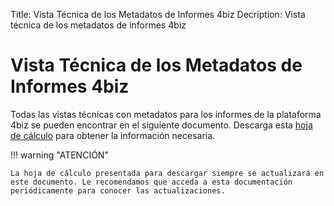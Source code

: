 Title: Vista Técnica de los Metadatos de Informes 4biz
Decription: Vista técnica de los metadatos de informes 4biz

# Vista Técnica de los Metadatos de Informes 4biz

Todas las vistas técnicas con metadatos para los informes de la plataforma 4biz se pueden encontrar en el siguiente documento. Descarga esta [hoja de cálculo][1] para obtener la información necesaria.

!!! warning "ATENCIÓN"

    La hoja de cálculo presentada para descargar siempre se actualizará en este documento. Le recomendamos que acceda a esta documentación periódicamente para conocer las actualizaciones.
  
  
  
[1]:/es-es/4biz-helium/additional-features/bi-metadados-tecnico-views-relatorios-4biz.xlsx
